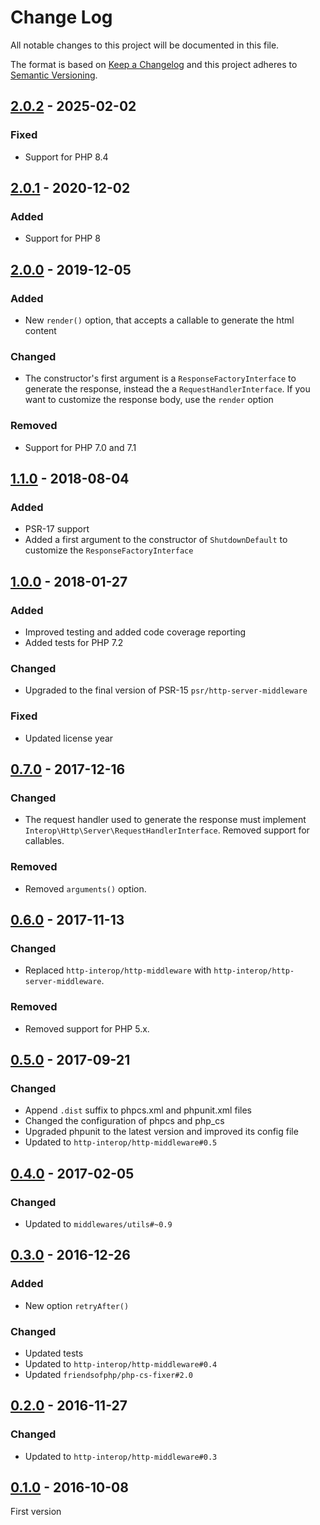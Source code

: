 # Change Log
All notable changes to this project will be documented in this file.

The format is based on [Keep a Changelog](http://keepachangelog.com/)
and this project adheres to [Semantic Versioning](http://semver.org/).

## [2.0.2] - 2025-02-02
### Fixed
- Support for PHP 8.4

## [2.0.1] - 2020-12-02
### Added
- Support for PHP 8

## [2.0.0] - 2019-12-05
### Added
- New `render()` option, that accepts a callable to generate the html content

### Changed
- The constructor's first argument is a `ResponseFactoryInterface` to generate the response, instead the a `RequestHandlerInterface`. If you want to customize the response body, use the `render` option

### Removed
- Support for PHP 7.0 and 7.1

## [1.1.0] - 2018-08-04
### Added
- PSR-17 support
- Added a first argument to the constructor of `ShutdownDefault` to customize the `ResponseFactoryInterface`

## [1.0.0] - 2018-01-27
### Added
- Improved testing and added code coverage reporting
- Added tests for PHP 7.2

### Changed
- Upgraded to the final version of PSR-15 `psr/http-server-middleware`

### Fixed
- Updated license year

## [0.7.0] - 2017-12-16
### Changed
- The request handler used to generate the response must implement `Interop\Http\Server\RequestHandlerInterface`. Removed support for callables.

### Removed
- Removed `arguments()` option.

## [0.6.0] - 2017-11-13
### Changed
- Replaced `http-interop/http-middleware` with  `http-interop/http-server-middleware`.

### Removed
- Removed support for PHP 5.x.

## [0.5.0] - 2017-09-21
### Changed
- Append `.dist` suffix to phpcs.xml and phpunit.xml files
- Changed the configuration of phpcs and php_cs
- Upgraded phpunit to the latest version and improved its config file
- Updated to `http-interop/http-middleware#0.5`

## [0.4.0] - 2017-02-05
### Changed
- Updated to `middlewares/utils#~0.9`

## [0.3.0] - 2016-12-26
### Added
- New option `retryAfter()`

### Changed
- Updated tests
- Updated to `http-interop/http-middleware#0.4`
- Updated `friendsofphp/php-cs-fixer#2.0`

## [0.2.0] - 2016-11-27
### Changed
- Updated to `http-interop/http-middleware#0.3`

## [0.1.0] - 2016-10-08
First version

[2.0.2]: https://github.com/middlewares/shutdown/compare/v2.0.1...v2.0.2
[2.0.1]: https://github.com/middlewares/shutdown/compare/v2.0.0...v2.0.1
[2.0.0]: https://github.com/middlewares/shutdown/compare/v1.1.0...v2.0.0
[1.1.0]: https://github.com/middlewares/shutdown/compare/v1.0.0...v1.1.0
[1.0.0]: https://github.com/middlewares/shutdown/compare/v0.7.0...v1.0.0
[0.7.0]: https://github.com/middlewares/shutdown/compare/v0.6.0...v0.7.0
[0.6.0]: https://github.com/middlewares/shutdown/compare/v0.5.0...v0.6.0
[0.5.0]: https://github.com/middlewares/shutdown/compare/v0.4.0...v0.5.0
[0.4.0]: https://github.com/middlewares/shutdown/compare/v0.3.0...v0.4.0
[0.3.0]: https://github.com/middlewares/shutdown/compare/v0.2.0...v0.3.0
[0.2.0]: https://github.com/middlewares/shutdown/compare/v0.1.0...v0.2.0
[0.1.0]: https://github.com/middlewares/shutdown/releases/tag/v0.1.0
